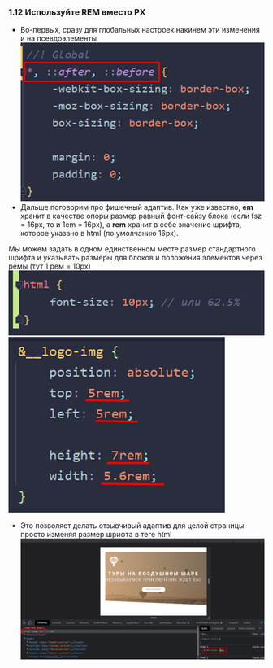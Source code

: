 ### **1.12 Используйте REM вместо PX**

- Во-первых, сразу для глобальных настроек накинем эти изменения и на псевдоэлементы
![](_png/Pasted%20image%2020220908085256.png)
- Дальше поговорим про фишечный адаптив. Как уже известно, **em** хранит в качестве опоры размер равный фонт-сайзу блока (если fsz = 16px, то и 1em = 16px), а **rem** хранит в себе значение шрифта, которое указано в html (по умолчанию 16px).

Мы можем задать в одном единственном месте размер стандартного шрифта и указывать размеры для блоков и положения элементов через ремы (тут 1 рем = 10px)
![](_png/Pasted%20image%2020220908085303.png) ![](_png/Pasted%20image%2020220908085308.png)
- Это позволяет делать отзывчивый адаптив для целой страницы просто изменяя размер шрифта в теге html
![](_png/Pasted%20image%2020220908085808.png)